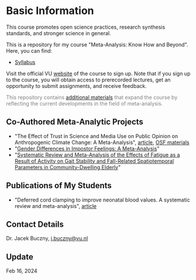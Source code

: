 # Basic Information

This course promotes open science practices, research synthesis standards, and stronger science in general.

This is a repository for my course "Meta-Analysis: Know How and Beyond". Here, you can find:
- [Syllabus](https://github.com/jbuczny/meta-analysis_know_how_and_beyond/blob/main/syllabus.md)

Visit the official VU [website](https://vu.nl/en/education/professionals/courses-programmes/meta-analysis-know-how-and-beyond) of the course to sign up. Note that if you sign up to the course, you will obtain access to prerecorded lectures, get an opportunity to submit assignments, and receive feedback.

<span style="color:grey">This repository contains [additional materials](https://github.com/jbuczny/meta-analysis_know_how_and_beyond/blob/main/additional_materials.md) that expand the course by reflecting the current developments in the field of meta-analysis.</span>

## Co-Authored Meta-Analytic Projects
- "The Effect of Trust in Science and Media Use on Public Opinion on Anthropogenic Climate Change: A Meta-Analysis", [article](https://www.tandfonline.com/doi/full/10.1080/17524032.2023.2280749), [OSF materials](https://osf.io/w3syv/)
- "[Gender Differences in Impostor Feelings: A Meta-Analysis](https://www.crd.york.ac.uk/prospero/display_record.php?RecordID=423443)"
- "[Systematic Review and Meta-Analysis of the Effects of Fatigue as a Result of Activity on Gait Stability and Fall-Related Spatiotemporal Parameters in Community-Dwelling Elderly](https://www.crd.york.ac.uk/prospero/display_record.php?RecordID=357662)"

## Publications of My Students
- "Deferred cord clamping to improve neonatal blood values. A systematic review and meta-analysis", [article](https://www.sciencedirect.com/science/article/pii/S0020748924000300)

## Contact Details
Dr. Jacek Buczny, j.buczny@vu.nl

## Update
Feb 16, 2024

